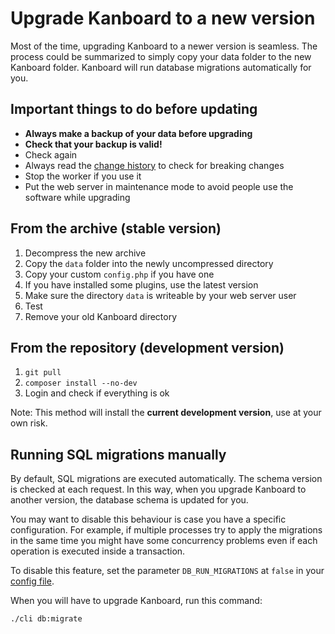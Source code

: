 Upgrade Kanboard to a new version
=================================

Most of the time, upgrading Kanboard to a newer version is seamless.
The process could be summarized to simply copy your data folder to the new Kanboard folder.
Kanboard will run database migrations automatically for you.

Important things to do before updating
--------------------------------------

- **Always make a backup of your data before upgrading**
- **Check that your backup is valid!**
- Check again
- Always read the [change history](https://github.com/kanboard/kanboard/blob/master/ChangeLog) to check for breaking changes
- Stop the worker if you use it
- Put the web server in maintenance mode to avoid people use the software while upgrading

From the archive (stable version)
---------------------------------

1. Decompress the new archive
2. Copy the `data` folder into the newly uncompressed directory
3. Copy your custom `config.php` if you have one
4. If you have installed some plugins, use the latest version
5. Make sure the directory `data` is writeable by your web server user
6. Test
7. Remove your old Kanboard directory

From the repository (development version)
-----------------------------------------

1. `git pull`
2. `composer install --no-dev`
3. Login and check if everything is ok

Note: This method will install the **current development version**, use at your own risk.

Running SQL migrations manually
-------------------------------

By default, SQL migrations are executed automatically. The schema version is checked at each request.
In this way, when you upgrade Kanboard to another version, the database schema is updated for you.

You may want to disable this behaviour is case you have a specific configuration.
For example, if multiple processes try to apply the migrations in the same time you might have some concurrency problems even if each operation is executed inside a transaction.

To disable this feature, set the parameter `DB_RUN_MIGRATIONS` at `false` in your [config file](config.markdown).

When you will have to upgrade Kanboard, run this command:

```bash
./cli db:migrate
```
